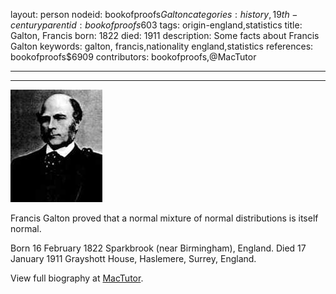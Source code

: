 layout: person
nodeid: bookofproofs$Galton
categories: history,19th-century
parentid: bookofproofs$603
tags: origin-england,statistics
title: Galton, Francis
born: 1822
died: 1911
description: Some facts about Francis Galton
keywords: galton, francis,nationality england,statistics
references: bookofproofs$6909
contributors: bookofproofs,@MacTutor

---


---

![Galton.jpg](https://github.com/bookofproofs/bookofproofs.github.io/blob/main/_sources/_assets/images/portraits/Galton.jpg?raw=true)

Francis Galton proved that a normal mixture of normal distributions is itself normal.

Born 16 February 1822 Sparkbrook (near Birmingham), England. Died 17 January 1911 Grayshott House, Haslemere, Surrey, England.


View full biography at [MacTutor](https://mathshistory.st-andrews.ac.uk/Biographies/Galton/).
